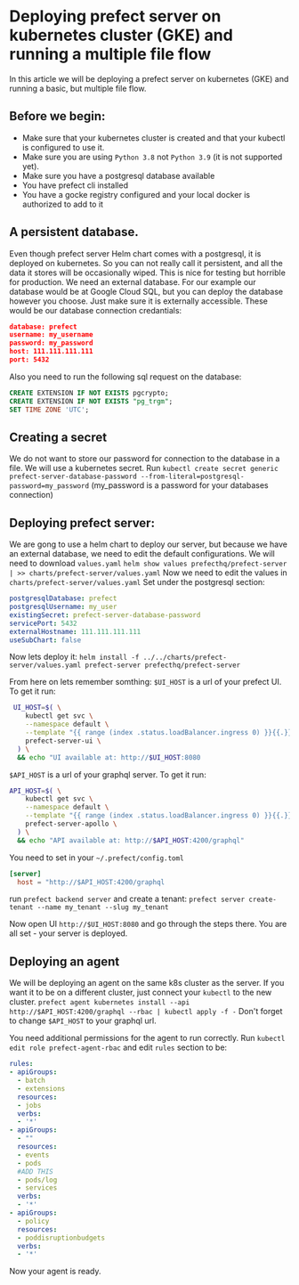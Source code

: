 # Deploying prefect server on kubernetes cluster (GKE) and running a multiple file flow
In this article we will be deploying a prefect server on kubernetes (GKE) and running a basic, but multiple file flow.

## Before we begin:
* Make sure that your kubernetes cluster is created and that your kubectl is configured to use it.
* Make sure you are using `Python 3.8` not `Python 3.9` (it is not supported yet).
* Make sure you have a postgresql database available
* You have prefect cli installed
* You have a gocke registry configured and your local docker is authorized to add to it

## A persistent database.
Even though prefect server Helm chart comes with a postgresql, it is deployed on kubernetes. So you can not really call it persistent, and all the data it stores will be occasionally wiped. This is nice for testing but horrible for production. We need an external database. For our example our database would be at Google Cloud SQL, but you can deploy the database however you choose. Just make sure it is externally accessible. These would be our database connection credantials:
```json
database: prefect
username: my_username
password: my_password
host: 111.111.111.111
port: 5432
```
Also you need to run the following sql request on the database:
```sql
CREATE EXTENSION IF NOT EXISTS pgcrypto;
CREATE EXTENSION IF NOT EXISTS "pg_trgm";
SET TIME ZONE 'UTC';
```
## Creating a secret
We do not want to store our password for connection to the database in a file. We will use a kubernetes secret. Run
`kubectl create secret generic prefect-server-database-password --from-literal=postgresql-password=my_password`
(my_password is a password for your databases connection)
## Deploying prefect server:
We are gong to use a helm chart to deploy our server, but because we have an external database, we need to edit the default configurations. We will need to download `values.yaml`
`helm show values prefecthq/prefect-server | >> charts/prefect-server/values.yaml`
Now we need to edit the values in `charts/prefect-server/values.yaml` Set under the postgresql section:
``` yaml
postgresqlDatabase: prefect
postgresqlUsername: my_user
existingSecret: prefect-server-database-password
servicePort: 5432
externalHostname: 111.111.111.111
useSubChart: false
```

Now lets deploy it:
`helm install -f ../../charts/prefect-server/values.yaml prefect-server prefecthq/prefect-server`

From here on lets remember somthing:
`$UI_HOST` is a url of your prefect UI. To get it run:
```bash
 UI_HOST=$( \
    kubectl get svc \
    --namespace default \
    --template "{{ range (index .status.loadBalancer.ingress 0) }}{{.}}{{ end }}" \
    prefect-server-ui \
  ) \
  && echo "UI available at: http://$UI_HOST:8080
```
`$API_HOST` is a url of your graphql server. To get it run:
```bash
API_HOST=$( \
    kubectl get svc \
    --namespace default \
    --template "{{ range (index .status.loadBalancer.ingress 0) }}{{.}}{{ end }}" \
    prefect-server-apollo \
  ) \
  && echo "API available at: http://$API_HOST:4200/graphql"
```
You need to set in your `~/.prefect/config.toml`
```toml
[server]
  host = "http://$API_HOST:4200/graphql
```
run
`prefect backend server`
and create a tenant:
`prefect server create-tenant --name my_tenant --slug my_tenant`

Now open UI  `http://$UI_HOST:8080` and go through the steps there.
You are all set - your server is deployed.

## Deploying an agent
We will be deploying an agent on the same k8s cluster as the server. If you want it to be on a different cluster, just connect your `kubectl` to the new cluster.
`prefect agent kubernetes install --api http://$API_HOST:4200/graphql --rbac | kubectl apply -f -`
Don't forget to change `$API_HOST` to your graphql url.

You need additional permissions for the agent to run correctly. Run `kubectl edit role prefect-agent-rbac`
and edit `rules` section to be:
```yaml
rules:
- apiGroups:
  - batch
  - extensions
  resources:
  - jobs
  verbs:
  - '*'
- apiGroups:
  - ""
  resources:
  - events
  - pods
  #ADD THIS
  - pods/log
  - services 
  verbs:
  - '*'
- apiGroups:
  - policy
  resources:
  - poddisruptionbudgets
  verbs:
  - '*'
```
Now your agent is ready.